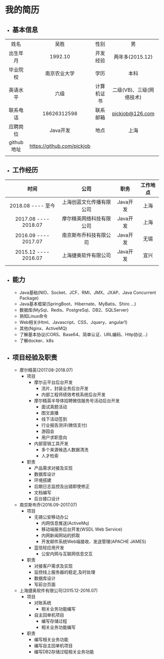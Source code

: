 # 我的简历
- ## 基本信息
|          |                            |       |                 |
|:--------:|:--------------------------:|:-----:|:---------------:|
|    姓名    |             吴胜             |   性别  |        男        |
|   出生年月   |           1992.10          |  开发经验 |   两年多(2015.12)  |
|   毕业院校   |           南京农业大学           |   学历  |        本科       |
|   英语水平   |             六级             | 计算机证书 | 二级(VB)、三级(网络技术) |
|   联系电话   |         18626312598        |  联系邮箱 | pickjob@126.com |
|   应聘岗位   |           Java开发           |   地点  |        上海       |
| github地址 | https://github.com/pickjob |       |                 |
|          |                            |       |                 |


- ## 工作经历
|          时间          |      公司      |   职务   |  工作地点 |
|:--------------------:|:------------:|:------:|:-----:|
|    2018.08 ---- 至今   | 上海创蓝文化传播有限公司 | Java开发 |   上海  |
| 2017.08 ---- 2018.07 | 摩尔精英网络科技有限公司 | Java开发 |   上海  |
| 2016.09 ---- 2017.07 |  南京斯布乔科技有限公司 | Java开发 |   无锡  |
| 2015.12 ---- 2016.07 |  上海捷奥软件有限公司  | Java开发 |   宜兴  |
|                      |              |        |       |


- ## 能力
    - Java基础(NIO、Socket、JCF、RMI、JMX、JXAP、Java Concurrent Package)
    - Java基本框架(SpringBoot、Hibernate、MyBatis、Shiro ...)
    - 数据库(MySql、Redis、PostgreSql、DB2、SQLServer)
    - 熟知Linux命令
    - Web相关(Html、Javascript、CSS、Jquery、angular1)
    - 其他(Nginx、ActiveMQ)
    - 了解基本协议(CORS、Base64、简单认证、URL编码、Http协议...)
    - 了解docker、k8s

- ## 项目经验及职责
    - 摩尔精英(2017.08-2018.07)
        - 项目
            - 摩尔云平台后台开发
                - 流片，封装业务后台开发
                - 内部工程师绩效考核系统后台开发
            - 摩尔精英半导体招聘微信服务号活动后台开发
                - 面试真题活动
                - 图文直播
                - 线下活动签到
                - 行业报告测评(微信支付)
                - 游园会
                - 用户求职意向
            - 内部营销工具开发
                - 多个来源候选人数据清洗
                - 人才检索
        - 职责
            - 产品需求对接及实现
            - 数据库设计
            - 环境搭建
            - 后期日志监控及出错即使修正
            - 文档编写
            - 后台接口设计
    - 南京斯布乔(2016.09-2017.07)
        - 项目
            - 无锡公安移动办公
                - 内网信息推送(ActiveMq)
                - 移动端服务后台开发(WSDL Web Service)
                - 内网新闻网站的抓取
                - 开发邮件系统Web端接收、发送管理(APACHE JAMES)
            - 蓝信轻应用开发
                - 公安内网与互联网信息交互
        - 职责
            - 对接客户需求及实现
            - 监控线上服务器的稳定,及时处理
            - 数据库设计
            - 写前台页面
    - 上海捷奥软件有限公司(2015.12-2016.07)
        - 项目
            - 对账系统
                - 相关业务功能编写
            - 自主回单机项目
                - 编写存储过程
                - 相关业务功能编写
        - 职责
            - 编写相关业务功能
            - 编写自主回单机项目
            - 编写DB2存储过程相关业务功能
